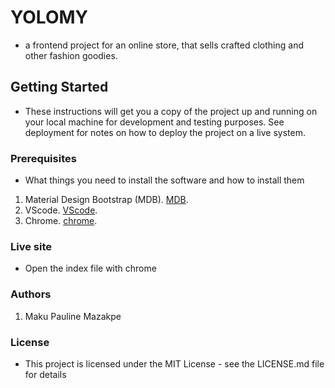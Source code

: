 # YOLOMY

- a frontend project for an online store, that sells crafted clothing and other fashion goodies.

## Getting Started

- These instructions will get you a copy of the project up and running on your local machine for development and testing purposes. See deployment for notes on how to deploy the project on a live system.

### Prerequisites
- What things you need to install the software and how to install them

1. Material Design Bootstrap (MDB).  [MDB](https://mdbootstrap.com/).
2. VScode. [VScode](https://code.visualstudio.com/).
3. Chrome. [chrome](https://www.google.com/chrome/).

### Live site
- Open the index file with chrome

### Authors
1. Maku Pauline Mazakpe

### License
- This project is licensed under the MIT License - see the LICENSE.md file for details
